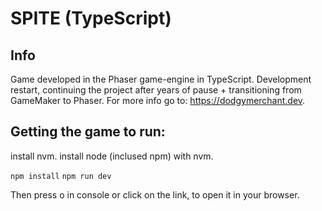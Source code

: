 # SPITE (TypeScript)

## Info
Game developed in the Phaser game-engine in TypeScript.
Development restart, continuing the project after years of pause + transitioning from GameMaker to Phaser.
For more info go to: https://dodgymerchant.dev.

## Getting the game to run:
install nvm.
install node (inclused npm) with nvm.

`npm install`
`npm run dev`

Then press o in console or click on the link, to open it in your browser.